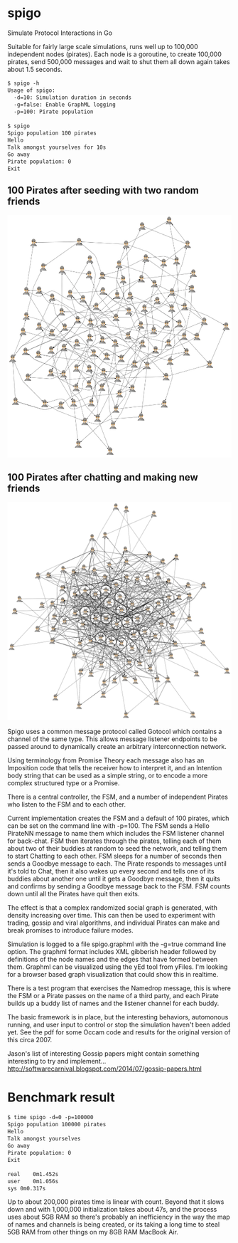 spigo
=====

Simulate Protocol Interactions in Go

Suitable for fairly large scale simulations, runs well up to 100,000 independent nodes (pirates). Each node is a goroutine, to create 100,000 pirates, send 500,000 messages and wait to shut them all down again takes about 1.5 seconds.
```
$ spigo -h
Usage of spigo:
  -d=10: Simulation duration in seconds
  -g=false: Enable GraphML logging
  -p=100: Pirate population
  
$ spigo
Spigo population 100 pirates
Hello
Talk amongst yourselves for 10s
Go away
Pirate population: 0     
Exit
```
100 Pirates after seeding with two random friends
-----------
![100 pirates seeded with two random friends each](spigo100x2.png)

100 Pirates after chatting and making new friends
-----------
![100 pirates after chatting](spigo100x2chat.png)

Spigo uses a common message protocol called Gotocol which contains a channel of the same type. This allows message listener endpoints to be passed around to dynamically create an arbitrary interconnection network.

Using terminology from Promise Theory each message also has an Imposition code that tells the receiver how to interpret it, and an Intention body string that can be used as a simple string, or to encode a more complex structured type or a Promise.

There is a central controller, the FSM, and a number of independent Pirates who listen to the FSM and to each other.

Current implementation creates the FSM and a default of 100 pirates, which can be set on the command line with -p=100. The FSM sends a Hello PirateNN message to name them which includes the FSM listener channel for back-chat. FSM then iterates through the pirates, telling each of them about two of their buddies at random to seed the network, and telling them to start Chatting to each other. FSM sleeps for a number of seconds then sends a Goodbye message to each. The Pirate responds to messages until it's told to Chat, then it also wakes up every second and tells one of its buddies about another one until it gets a Goodbye message, then it quits and confirms by sending a Goodbye message back to the FSM. FSM counts down until all the Pirates have quit then exits.

The effect is that a complex randomized social graph is generated, with density increasing over time. This can then be used to experiment with trading, gossip and viral algorithms, and individual Pirates can make and break promises to introduce failure modes.

Simulation is logged to a file spigo.graphml with the -g=true command line option. The graphml format includes XML gibberish header followed by definitions of the node names and the edges that have formed between them. Graphml can be visualized using the yEd tool from yFiles. I'm looking for a browser based graph visualization that could show this in realtime.

There is a test program that exercises the Namedrop message, this is where the FSM or a Pirate passes on the name of a third party, and each Pirate builds up a buddy list of names and the listener channel for each buddy.

The basic framework is in place, but the interesting behaviors, automonous running, and user input to control or stop the simulation haven't been added yet. See the pdf for some Occam code and results for the original version of this circa 2007.

Jason's list of interesting Gossip papers might contain something interesting to try and implement... http://softwarecarnival.blogspot.com/2014/07/gossip-papers.html

Benchmark result
================
```
$ time spigo -d=0 -p=100000
Spigo population 100000 pirates
Hello
Talk amongst yourselves
Go away
Pirate population: 0        
Exit

real	0m1.452s
user	0m1.056s
sys	0m0.317s
```

Up to about 200,000 pirates time is linear with count. Beyond that it slows down and with 1,000,000 initialization takes about 47s, and the process uses about 5GB RAM so there's probably an inefficiency in the way the map of names and channels is being created, or its taking a long time to steal 5GB RAM from other things on my 8GB RAM MacBook Air.

